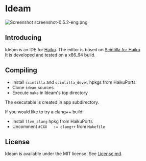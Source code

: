 Ideam
================
![Screenshot](https://raw.github.com/AmosCaster/ideam/master/data/screenshot/screenshot-0.5.2-eng.png)
    screenshot-0.5.2-eng.png

Introducing
----------------

Ideam is an IDE for [Haiku](https://www.haiku-os.org).
The editor is based on [Scintilla for Haiku](https://sourceforge.net/p/scintilla/haiku/ci/default/tree/).  
It is developed and tested on a x86_64 build.


Compiling
----------------

* Install `scintilla` and `scintilla_devel` hpkgs from HaikuPorts
* Clone `ideam` sources
* Execute `make` in Ideam's top directory

The executable is created in app subdirectory.  

If you would like to try a clang++ build:

* Install `llvm_clang` hpkg from HaikuPorts
* Uncomment `#CXX	:= clang++` from `Makefile`


License
----------------

Ideam is available under the MIT license. See [License.md](License.md).

